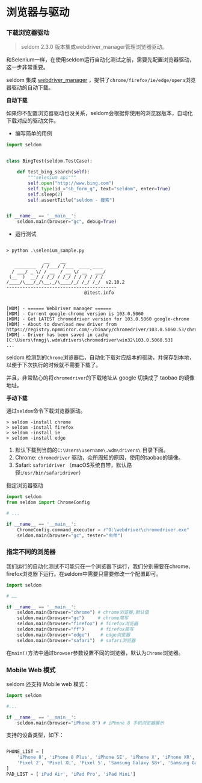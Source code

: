 # 浏览器与驱动


### 下载浏览器驱动

> seldom 2.3.0 版本集成webdriver_manager管理浏览器驱动。

和Selenium一样，在使用seldom运行自动化测试之前，需要先配置浏览器驱动，这一步非常重要。

seldom 集成 [webdriver_manager](https://github.com/SergeyPirogov/webdriver_manager) ，提供了`chrome/firefox/ie/edge/opera`浏览器驱动的自动下载。


__自动下载__

如果你不配置浏览器驱动也没关系，seldom会根据你使用的浏览器版本，自动化下载对应的驱动文件。

* 编写简单的用例

```python
import seldom


class BingTest(seldom.TestCase):

    def test_bing_search(self):
        """selenium api"""
        self.open("http://www.bing.com")
        self.type(id_="sb_form_q", text="seldom", enter=True)
        self.sleep(2)
        self.assertTitle("seldom - 搜索")


if __name__ == '__main__':
    seldom.main(browser="gc", debug=True)
```

* 运行测试

```shell

> python .\selenium_sample.py

              __    __
   ________  / /___/ /___  ____ ____
  / ___/ _ \/ / __  / __ \/ __ ` ___/
 (__  )  __/ / /_/ / /_/ / / / / / /
/____/\___/_/\__,_/\____/_/ /_/ /_/  v2.10.2
-----------------------------------------
                             @itest.info


[WDM] - ====== WebDriver manager ======
[WDM] - Current google-chrome version is 103.0.5060
[WDM] - Get LATEST chromedriver version for 103.0.5060 google-chrome
[WDM] - About to download new driver from https://registry.npmmirror.com/-/binary/chromedriver/103.0.5060.53/chromedriver_win32.zip
[WDM] - Driver has been saved in cache [C:\Users\fnngj\.wdm\drivers\chromedriver\win32\103.0.5060.53]
...
```

seldom 检测到的`Chrome`浏览器后，自动化下载对应版本的驱动，并保存到本地，以便于下次执行的时候就不需要下载了。

并且，非常贴心的将`chromedriver`的下载地址从 google 切换成了 taobao 的镜像地址。

__手动下载__

通过`seldom`命令下载浏览器驱动。

```shell
> seldom -install chrome
> seldom -install firefox
> seldom -install ie
> seldom -install edge
```

1. 默认下载到当前的`C:\Users\username\.wdm\drivers\` 目录下面。
2. Chrome: `chromedriver` 驱动，众所周知的原因，使用的taobao的镜像。
3. Safari: `safaridriver` （macOS系统自带，默认路径:`/usr/bin/safaridriver`）


指定浏览器驱动

```python
import seldom
from seldom import ChromeConfig

# ...

if __name__ == '__main__':
    ChromeConfig.command_executor = r"D:\webdriver\chromedriver.exe"
    seldom.main(browser="gc", tester="虫师")
```


### 指定不同的浏览器

我们运行的自动化测试不可能只在一个浏览器下运行，我们分别需要在chrome、firefox浏览器下运行。在seldom中需要只需要修改一个配置即可。

```python
import seldom

# ……

if __name__ == '__main__':
    seldom.main(browser="chrome") # chrome浏览器,默认值
    seldom.main(browser="gc")     # chrome简写
    seldom.main(browser="firefox") # firefox浏览器
    seldom.main(browser="ff")      # firefox简写
    seldom.main(browser="edge")    # edge浏览器
    seldom.main(browser="safari")  # safari浏览器
```

在`main()`方法中通过`browser`参数设置不同的浏览器，默认为`Chrome`浏览器。


### Mobile Web 模式

seldom 还支持 Mobile web 模式：

```python
import seldom

#...

if __name__ == '__main__':
    seldom.main(browser="iPhone 8") # iPhone 8 手机浏览器展示
```

支持的设备类型，如下：

```python

PHONE_LIST = [
    'iPhone 8', 'iPhone 8 Plus', 'iPhone SE', 'iPhone X', 'iPhone XR', 'iPhone 12 Pro',
    'Pixel 2', 'Pixel XL', 'Pixel 5', 'Samsung Galaxy S8+', 'Samsung Galaxy S20 Ultra'
]
PAD_LIST = ['iPad Air', 'iPad Pro', 'iPad Mini']

```
